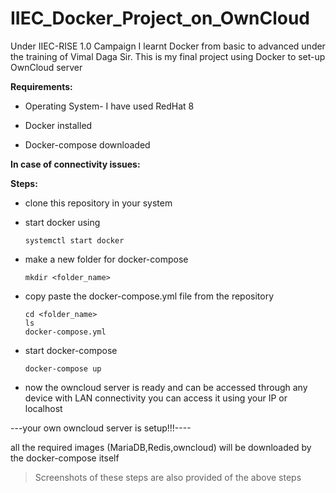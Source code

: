 # IIEC_Docker_Project_on_OwnCloud

Under IIEC-RISE 1.0 Campaign I learnt Docker from basic to advanced under the training of Vimal Daga Sir. This is my final project using Docker to set-up OwnCloud server

**Requirements:**

   * Operating System- I have used RedHat 8
   
   * Docker installed
   
   * Docker-compose downloaded
   
**In case of connectivity issues:**

**Steps:**
* clone this repository in your system
* start docker using

      systemctl start docker
* make a new folder for docker-compose

      mkdir <folder_name>
* copy paste the docker-compose.yml file from the repository
      
      cd <folder_name>
      ls
      docker-compose.yml
* start docker-compose

      docker-compose up
* now the owncloud server is ready and can be accessed through any device with LAN connectivity
you can access it using your IP or localhost

---your own owncloud server is setup!!!----

all the required images (MariaDB,Redis,owncloud) will be downloaded by the docker-compose itself
> Screenshots of these steps are also provided of the above steps     
    
    
